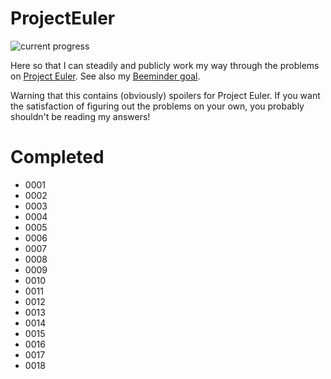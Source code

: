 # ProjectEuler
![current progress](https://projecteuler.net/profile/zedjacobi.png)

Here so that I can steadily and publicly work my way through the problems on 
[Project Euler](https://projecteuler.net). See also my 
[Beeminder goal](https://www.beeminder.com/zacharyjacobi/euler).

Warning that this contains (obviously) spoilers for Project Euler. If you want
the satisfaction of figuring out the problems on your own, you probably shouldn't
be reading my answers!


# Completed
* 0001
* 0002
* 0003
* 0004
* 0005
* 0006
* 0007
* 0008
* 0009
* 0010
* 0011
* 0012
* 0013
* 0014
* 0015
* 0016
* 0017
* 0018
